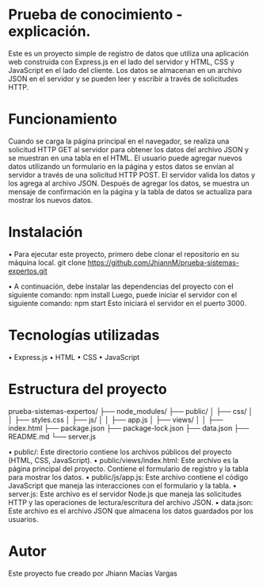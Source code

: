 # Prueba de conocimiento - explicación.

Este es un proyecto simple de registro de datos que utiliza una aplicación web construida con Express.js en el lado del servidor y HTML, CSS y JavaScript en el lado del cliente. Los datos se almacenan en un archivo JSON en el servidor y se pueden leer y escribir a través de solicitudes HTTP.

# Funcionamiento
Cuando se carga la página principal en el navegador, se realiza una solicitud HTTP GET al servidor para obtener los datos del archivo JSON y se muestran en una tabla en el HTML. El usuario puede agregar nuevos datos utilizando un formulario en la página y estos datos se envían al servidor a través de una solicitud HTTP POST. El servidor valida los datos y los agrega al archivo JSON. Después de agregar los datos, se muestra un mensaje de confirmación en la página y la tabla de datos se actualiza para mostrar los nuevos datos.

# Instalación
• Para ejecutar este proyecto, primero debe clonar el repositorio en su máquina local.
    git clone https://github.com/JhiannM/prueba-sistemas-expertos.git

• A continuación, debe instalar las dependencias del proyecto con el siguiente comando:
    npm install 
Luego, puede iniciar el servidor con el siguiente comando:
    npm start 
Esto iniciará el servidor en el puerto 3000.

# Tecnologías utilizadas
•	Express.js
•	HTML
•	CSS
•	JavaScript

# Estructura del proyecto

prueba-sistemas-expertos/
├── node_modules/
├── public/
│   ├── css/
│   │   ├── styles.css
│   ├── js/
│   │   ├── app.js
│   ├── views/
│   │   ├── index.html
├── package.json
├── package-lock.json
├── data.json
├── README.md
└── server.js

• public/: Este directorio contiene los archivos públicos del proyecto (HTML, CSS, JavaScript).
• public/views/index.html: Este archivo es la página principal del proyecto. Contiene el formulario de registro y la tabla para mostrar los datos.
• public/js/app.js: Este archivo contiene el código JavaScript que maneja las interacciones con el formulario y la tabla.
• server.js: Este archivo es el servidor Node.js que maneja las solicitudes HTTP y las operaciones de lectura/escritura del archivo JSON.
• data.json: Este archivo es el archivo JSON que almacena los datos guardados por los usuarios.

# Autor
Este proyecto fue creado por Jhiann Macias Vargas
